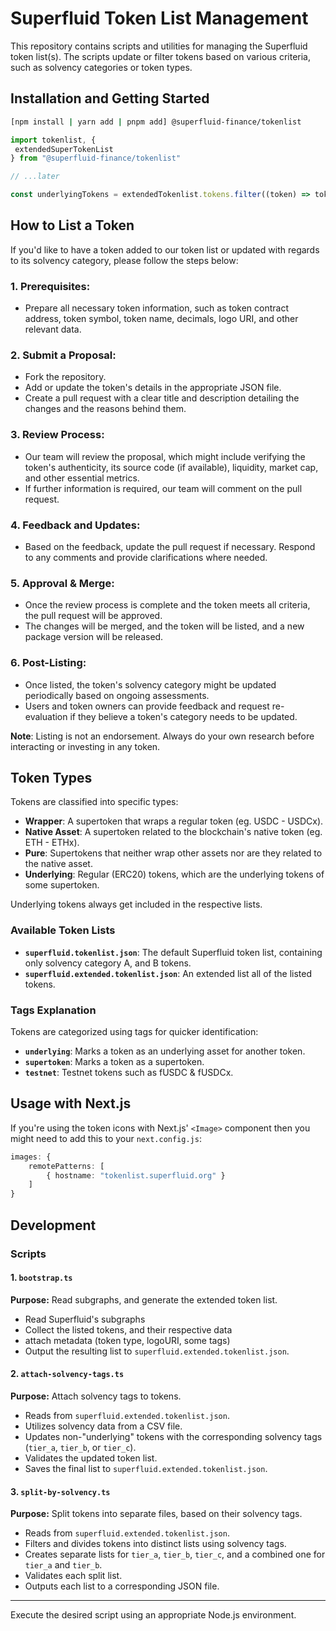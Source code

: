 # Superfluid Token List Management

This repository contains scripts and utilities for managing the Superfluid token list(s). The scripts update or filter tokens based on various criteria, such as solvency categories or token types.

## Installation and Getting Started

```sh
[npm install | yarn add | pnpm add] @superfluid-finance/tokenlist
```

```typescript
import tokenlist, { 
 extendedSuperTokenList
} from "@superfluid-finance/tokenlist"

// ...later

const underlyingTokens = extendedTokenlist.tokens.filter((token) => token.tags.includes("underlying"))
```


## How to List a Token

If you'd like to have a token added to our token list or updated with regards to its solvency category, please follow the steps below:

### 1. **Prerequisites**:

   - Prepare all necessary token information, such as token contract address, token symbol, token name, decimals, logo URI, and other relevant data.

### 2. **Submit a Proposal**:
   - Fork the repository.
   - Add or update the token's details in the appropriate JSON file.
   - Create a pull request with a clear title and description detailing the changes and the reasons behind them.

### 3. **Review Process**:
   - Our team will review the proposal, which might include verifying the token's authenticity, its source code (if available), liquidity, market cap, and other essential metrics.
   - If further information is required, our team will comment on the pull request.

### 4. **Feedback and Updates**:
   - Based on the feedback, update the pull request if necessary. Respond to any comments and provide clarifications where needed.

### 5. **Approval & Merge**:
   - Once the review process is complete and the token meets all criteria, the pull request will be approved.
   - The changes will be merged, and the token will be listed, and a new package version will be released.

### 6. **Post-Listing**:
   - Once listed, the token's solvency category might be updated periodically based on ongoing assessments.
   - Users and token owners can provide feedback and request re-evaluation if they believe a token's category needs to be updated.

**Note**: Listing is not an endorsement. Always do your own research before interacting or investing in any token.

## Token Types

Tokens are classified into specific types:

- **Wrapper**: A supertoken that wraps a regular token (eg. USDC - USDCx).
- **Native Asset**: A supertoken related to the blockchain's native token (eg. ETH - ETHx).
- **Pure**: Supertokens that neither wrap other assets nor are they related to the native asset.
- **Underlying**: Regular (ERC20) tokens, which are the underlying tokens of some supertoken.

Underlying tokens always get included in the respective lists.

### Available Token Lists

- **`superfluid.tokenlist.json`**: The default Superfluid token list, containing only solvency category A, and B tokens.
- **`superfluid.extended.tokenlist.json`**: An extended list all of the listed tokens.

### Tags Explanation

Tokens are categorized using tags for quicker identification:

- **`underlying`**: Marks a token as an underlying asset for another token.
- **`supertoken`**: Marks a token as a supertoken.
- **`testnet`**: Testnet tokens such as fUSDC & fUSDCx.

## Usage with Next.js
If you're using the token icons with Next.js' `<Image>` component then you might need to add this to your `next.config.js`:
```ts
images: {
    remotePatterns: [
        { hostname: "tokenlist.superfluid.org" }
    ]
}
```

  
## Development
### Scripts
#### 1. `bootstrap.ts`

**Purpose:** Read subgraphs, and generate the extended token list.

- Read Superfluid's subgraphs
- Collect the listed tokens, and their respective data
- attach metadata (token type, logoURI, some tags)
- Output the resulting list to `superfluid.extended.tokenlist.json`.

#### 2. `attach-solvency-tags.ts`

**Purpose:** Attach solvency tags to tokens.

- Reads from `superfluid.extended.tokenlist.json`.
- Utilizes solvency data from a CSV file.
- Updates non-"underlying" tokens with the corresponding solvency tags (`tier_a`, `tier_b`, or `tier_c`).
- Validates the updated token list.
- Saves the final list to `superfluid.extended.tokenlist.json`.

#### 3. `split-by-solvency.ts`

**Purpose:** Split tokens into separate files, based on their solvency tags.

- Reads from `superfluid.extended.tokenlist.json`.
- Filters and divides tokens into distinct lists using solvency tags.
- Creates separate lists for `tier_a`, `tier_b`, `tier_c`, and a combined one for `tier_a` and `tier_b`.
- Validates each split list.
- Outputs each list to a corresponding JSON file.

---

Execute the desired script using an appropriate Node.js environment.
